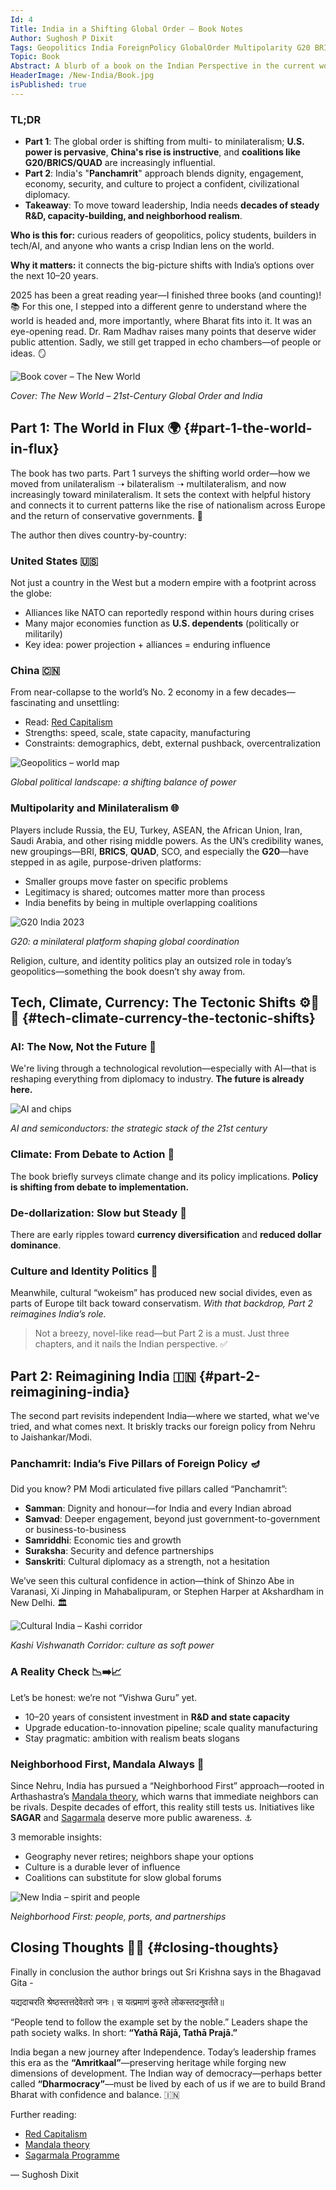 ```yaml
---
Id: 4
Title: India in a Shifting Global Order — Book Notes
Author: Sughosh P Dixit
Tags: Geopolitics India ForeignPolicy GlobalOrder Multipolarity G20 BRICS QUAD AI Climate Dedollarization BookNotes
Topic: Book
Abstract: A blurb of a book on the Indian Perspective in the current world 
HeaderImage: /New-India/Book.jpg
isPublished: true
---
```


### TL;DR

- **Part 1**: The global order is shifting from multi- to minilateralism; **U.S. power is pervasive**, **China's rise is instructive**, and **coalitions like G20/BRICS/QUAD** are increasingly influential.
- **Part 2**: India's "**Panchamrit**" approach blends dignity, engagement, economy, security, and culture to project a confident, civilizational diplomacy.
- **Takeaway**: To move toward leadership, India needs **decades of steady R&D, capacity-building, and neighborhood realism**.


<div class="bg-indigo-50 dark:bg-indigo-900/30 border border-indigo-200 dark:border-indigo-700 rounded-md p-3 my-3 text-sm">
<p><strong>Who is this for:</strong> curious readers of geopolitics, policy students, builders in tech/AI, and anyone who wants a crisp Indian lens on the world.</p>
<p class="mt-1"><strong>Why it matters:</strong> it connects the big-picture shifts with India’s options over the next 10–20 years.</p>
</div>

2025 has been a great reading year—I finished three books (and counting)! 📚 For this one, I stepped into a different genre to understand where the world is headed and, more importantly, where Bharat fits into it. It was an eye-opening read. Dr. Ram Madhav raises many points that deserve wider public attention. Sadly, we still get trapped in echo chambers—of people or ideas. 🪞

![Book cover – The New World](/New-India/Cover.jpg)

_Cover: The New World – 21st-Century Global Order and India_

## Part 1: The World in Flux 🌍 {#part-1-the-world-in-flux}

The book has two parts. Part 1 surveys the shifting world order—how we moved from unilateralism ➝ bilateralism ➝ multilateralism, and now increasingly toward minilateralism. It sets the context with helpful history and connects it to current patterns like the rise of nationalism across Europe and the return of conservative governments. 🧭

The author then dives country-by-country:

### United States 🇺🇸
Not just a country in the West but a modern empire with a footprint across the globe:

- Alliances like NATO can reportedly respond within hours during crises
- Many major economies function as **U.S. dependents** (politically or militarily)
- Key idea: power projection + alliances = enduring influence

### China 🇨🇳
From near-collapse to the world’s No. 2 economy in a few decades—fascinating and unsettling:

- Read: [Red Capitalism](https://press.princeton.edu/books/paperback/9780691158687/red-capitalism)
- Strengths: speed, scale, state capacity, manufacturing
- Constraints: demographics, debt, external pushback, overcentralization

![Geopolitics – world map](/New-India/World-Map.png)

_Global political landscape: a shifting balance of power_

### Multipolarity and Minilateralism 🌐
Players include Russia, the EU, Turkey, ASEAN, the African Union, Iran, Saudi Arabia, and other rising middle powers. As the UN’s credibility wanes, new groupings—BRI, **BRICS**, **QUAD**, SCO, and especially the **G20**—have stepped in as agile, purpose-driven platforms:

- Smaller groups move faster on specific problems
- Legitimacy is shared; outcomes matter more than process
- India benefits by being in multiple overlapping coalitions

![G20 India 2023](/New-India/G20.jpg)

_G20: a minilateral platform shaping global coordination_

Religion, culture, and identity politics play an outsized role in today’s geopolitics—something the book doesn’t shy away from.

## Tech, Climate, Currency: The Tectonic Shifts ⚙️🌱💱 {#tech-climate-currency-the-tectonic-shifts}

### AI: The Now, Not the Future 🤖
We're living through a technological revolution—especially with AI—that is reshaping everything from diplomacy to industry. **The future is already here.**

![AI and chips](/New-India/OIP.webp)

_AI and semiconductors: the strategic stack of the 21st century_

### Climate: From Debate to Action 🌱
The book briefly surveys climate change and its policy implications. **Policy is shifting from debate to implementation.**

### De-dollarization: Slow but Steady 💱
There are early ripples toward **currency diversification** and **reduced dollar dominance**.

### Culture and Identity Politics 🧩
Meanwhile, cultural “wokeism” has produced new social divides, even as parts of Europe tilt back toward conservatism. _With that backdrop, Part 2 reimagines India’s role._

> Not a breezy, novel-like read—but Part 2 is a must. Just three chapters, and it nails the Indian perspective. ✅

## Part 2: Reimagining India 🇮🇳 {#part-2-reimagining-india}

The second part revisits independent India—where we started, what we've tried, and what comes next. It briskly tracks our foreign policy from Nehru to Jaishankar/Modi.

### Panchamrit: India’s Five Pillars of Foreign Policy 🪔

Did you know? PM Modi articulated five pillars called “Panchamrit”:

- **Samman**: Dignity and honour—for India and every Indian abroad
- **Samvad**: Deeper engagement, beyond just government-to-government or business-to-business
- **Samriddhi**: Economic ties and growth
- **Suraksha**: Security and defence partnerships
- **Sanskriti**: Cultural diplomacy as a strength, not a hesitation

We’ve seen this cultural confidence in action—think of Shinzo Abe in Varanasi, Xi Jinping in Mahabalipuram, or Stephen Harper at Akshardham in New Delhi. 🏛️

![Cultural India – Kashi corridor](/New-India/Kashi.webp)

_Kashi Vishwanath Corridor: culture as soft power_

### A Reality Check 📉➡️📈

Let’s be honest: we’re not “Vishwa Guru” yet.

- 10–20 years of consistent investment in **R&D and state capacity**
- Upgrade education-to-innovation pipeline; scale quality manufacturing
- Stay pragmatic: ambition with realism beats slogans

### Neighborhood First, Mandala Always 🧭

Since Nehru, India has pursued a “Neighborhood First” approach—rooted in Arthashastra’s [Mandala theory](https://en.wikipedia.org/wiki/Mandala_(political_model)), which warns that immediate neighbors can be rivals. Despite decades of effort, this reality still tests us. Initiatives like **SAGAR** and [Sagarmala](https://sagarmala.gov.in/) deserve more public awareness. ⚓

3 memorable insights:

- Geography never retires; neighbors shape your options
- Culture is a durable lever of influence
- Coalitions can substitute for slow global forums

![New India – spirit and people](/New-India/WhatsApp%20Image%202025-09-19%20at%2015.55.09_70df016a.jpg)

_Neighborhood First: people, ports, and partnerships_

## Closing Thoughts 🧠✨ {#closing-thoughts}

Finally in conclusion the author brings out Sri Krishna says in the Bhagavad Gita - 

यद्यदाचरति श्रेष्ठस्तत्तदेवेतरो जनः।
स यत्प्रमाणं कुरुते लोकस्तदनुवर्तते॥

“People tend to follow the example set by the noble.” Leaders shape the path society walks. In short: **“Yathā Rājā, Tathā Prajā.”**

India began a new journey after Independence. Today’s leadership frames this era as the **“Amritkaal”**—preserving heritage while forging new dimensions of development. The Indian way of democracy—perhaps better called **“Dharmocracy”**—must be lived by each of us if we are to build Brand Bharat with confidence and balance. 🇮🇳

Further reading:

- [Red Capitalism](https://press.princeton.edu/books/paperback/9780691158687/red-capitalism)
- [Mandala theory](https://en.wikipedia.org/wiki/Mandala_(political_model))
- [Sagarmala Programme](https://sagarmala.gov.in/)

— Sughosh Dixit
